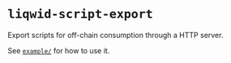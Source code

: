# `liqwid-script-export`

Export scripts for off-chain consumption through a HTTP server.

See [`example/`](./example/) for how to use it.
